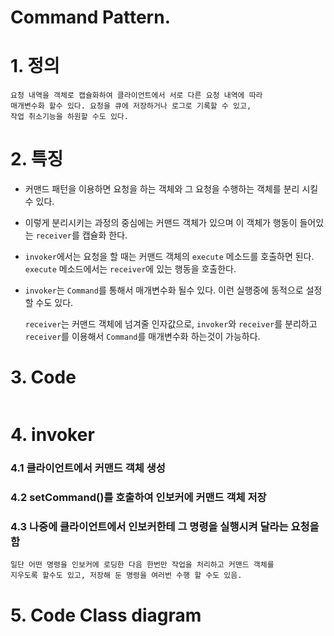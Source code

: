 ﻿# Command Pattern.

# 1. 정의

    요청 내역을 객체로 캡슐화하여 클라이언트에서 서로 다른 요청 내역에 따라
    매개변수화 할수 있다. 요청을 큐에 저장하거나 로그로 기록할 수 있고,
    작업 취소기능을 하원할 수도 있다.

# 2. 특징

* 커맨드 패턴을 이용하면 요청을 하는 객체와 그 요청을 수행하는 객체를 분리 시킬 수 있다.
* 이렇게 분리시키는 과정의 중심에는 커맨드 객체가 있으며 이 객체가 행동이 들어있는 `receiver`를 캡슐화 한다.
* `invoker`에서는 요청을 할 때는 커맨드 객체의 `execute` 메소드를 호출하면 된다. `execute` 메소드에서는 `receiver`에 있는 행동을 호출한다.
* `invoker`는 `Command`를 통해서 매개변수화 될수 있다. 이런 실행중에 동적으로 설정 할 수도 있다.

    `receiver`는 커맨드 객체에 넘겨줄 인자값으로, `invoker`와 `receiver`를 분리하고
    `receiver`를 이용해서 `Command`를 매개변수화 하는것이 가능하다.

# 3. Code

```java

```

# 4. invoker

### 4.1 클라이언트에서 커맨드 객체 생성
### 4.2 setCommand()를 호출하여 인보커에 커맨드 객체 저장
### 4.3 나중에 클라이언트에서 인보커한테 그 명령을 실행시켜 달라는 요청을 함
    일단 어떤 명령을 인보커에 로딩한 다음 한번만 작업을 처리하고 커맨드 객체를
    지우도록 할수도 있고, 저장해 둔 명령을 여러번 수행 할 수도 있음.

# 5. Code Class diagram
